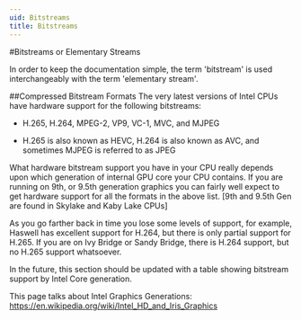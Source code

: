 ```yaml
---
uid: Bitstreams
title: Bitstreams
---
```


#Bitstreams or Elementary Streams

In order to keep the documentation simple, the term 'bitstream' is used interchangeably with the term 'elementary stream'.



##Compressed Bitstream Formats
The very latest versions of Intel CPUs have hardware support for the following bitstreams:
- H.265, H.264, MPEG-2, VP9, VC-1, MVC, and MJPEG

- H.265 is also known as HEVC, H.264 is also known as AVC, and sometimes MJPEG is referred to as JPEG

What hardware bitstream support you have in your CPU really depends upon which generation of internal GPU core your CPU contains. If you are running on 9th, or 9.5th generation graphics you can fairly well expect to get hardware support for all the formats in the above list. [9th and 9.5th Gen are found in Skylake and Kaby Lake CPUs]

As you go farther back in time you lose some levels of support, for example, Haswell has excellent support for H.264, but there is only partial support for H.265.  If you are on Ivy Bridge or Sandy Bridge, there is H.264 support, but no H.265 support whatsoever.

In the future, this section should be updated with a table showing bitstream support by Intel Core generation.

This page talks about Intel Graphics Generations:
https://en.wikipedia.org/wiki/Intel_HD_and_Iris_Graphics